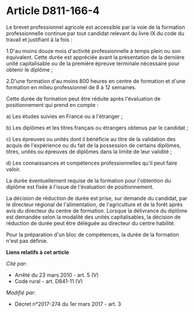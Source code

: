 # Article D811-166-4

Le brevet professionnel agricole est accessible par la voie de la formation professionnelle continue par tout candidat
relevant du livre IX du code du travail et justifiant à la fois : 

1.D'au moins douze mois d'activité professionnelle à temps plein ou son équivalent. Cette durée est appréciée avant la
présentation de la dernière unité capitalisable ou de la première épreuve terminale nécessaire pour obtenir le diplôme ; 

2.D'une formation d'au moins 800 heures en centre de formation et d'une formation en milieu professionnel de 8 à 12
semaines. 

Cette durée de formation peut être réduite après l'évaluation de positionnement qui prend en compte : 

a) Les études suivies en France ou à l'étranger ; 

b) Les diplômes et les titres français ou étrangers obtenus par le candidat ; 

c) Les épreuves ou unités dont il bénéficie au titre de la validation des acquis de l'expérience ou du fait de la possession
de certains diplômes, titres, unités ou épreuves de diplômes dans la limite de leur validité ; 

d) Les connaissances et compétences professionnelles qu'il peut faire valoir. 

La durée éventuellement requise de la formation pour l'obtention du diplôme est fixée à l'issue de l'évaluation de
positionnement. 

La décision de réduction de durée est prise, sur demande du candidat, par le directeur régional de l'alimentation, de
l'agriculture et de la forêt après avis du directeur du centre de formation. Lorsque la délivrance du diplôme est demandée
selon la modalité des unités capitalisables, la décision de réduction de durée peut être déléguée au directeur du centre
habilité.

Pour la préparation d'un bloc de compétences, la durée de la formation n'est pas définie.

**Liens relatifs à cet article**

_Cité par_:

  - Arrêté du 23 mars 2010 - art. 5 (V)
  - Code rural - art. D841-11 (V)

_Modifié par_:

  - Décret n°2017-274 du 1er mars 2017 - art. 3
